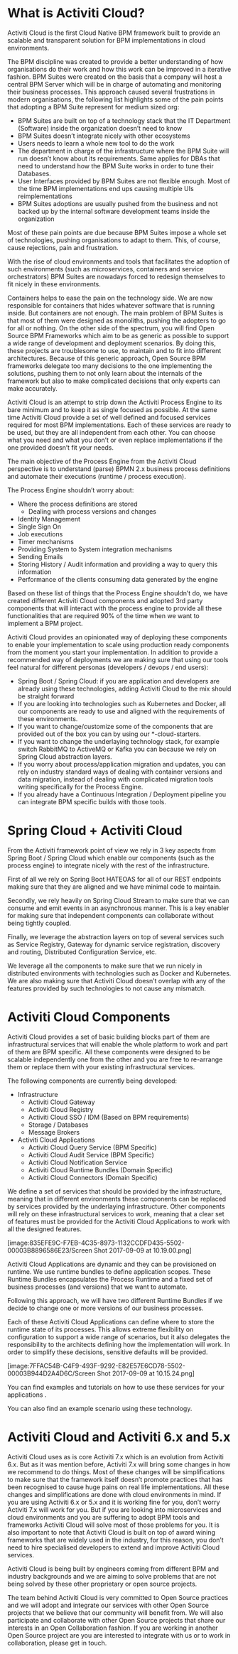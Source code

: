 # What is Activiti Cloud?
Activiti Cloud is the first Cloud Native BPM framework built to provide an scalable and transparent solution for BPM implementations in cloud environments.

The BPM discipline was created to provide a better understanding of how organisations do their work and how this work can be improved in a iterative fashion. BPM Suites were created on the basis that a company will host a central BPM Server which will be in charge of automating and monitoring their business processes. This approach caused several frustrations in modern organisations, the following list highlights some of the pain points that adopting a BPM Suite represent for medium sized org:
- BPM Suites are built on top of a technology stack that the IT Department (Software) inside the organization doesn’t need to know
- BPM Suites doesn’t integrate nicely with other ecosystems
- Users needs to learn a whole new tool to do the work
- The department in charge of the infrastructure where the BPM Suite will run doesn’t know about its requirements. Same applies for DBAs that need to understand how the BPM Suite works in order to tune their Databases.
- User Interfaces provided by BPM Suites are not flexible enough. Most of the time BPM implementations end ups causing multiple UIs reimplementations
- BPM Suites adoptions are usually pushed from the business and not backed up by the internal software development teams inside the organization 

Most of these pain points are due because BPM Suites impose a whole set of technologies, pushing organisations to adapt to them. This, of course, cause rejections, pain and frustration. 

With the rise of cloud environments and tools that facilitates the adoption of such environments (such as microservices, containers and service orchestrators) BPM Suites are nowadays forced to redesign themselves to fit nicely in these environments. 

Containers helps to ease the pain on the technology side. We are now responsible for containers that hides whatever software that is running inside. But containers are not enough. The main problem of BPM Suites is that most of them were designed as monoliths, pushing the adopters to go for all or nothing. On the other side of the spectrum, you will find Open Source BPM Frameworks which aim to be as generic as possible to support a wide range of development and deployment scenarios. By doing this, these projects are troublesome to use, to maintain and to fit into different architectures. Because of this generic approach, Open Source BPM frameworks delegate too many decisions to the one implementing the solutions, pushing them to not only learn about the internals of the framework but also to make complicated decisions that only experts can make accurately. 

Activiti Cloud is an attempt to strip down the Activiti Process Engine to its bare minimum and to keep it as single focused as possible. At the same time Activiti Cloud provide a set of well defined and focused services required for most BPM implementations. Each of these services are ready to be used, but they are all independent from each other. You can choose what you need and what you don’t or even replace implementations if the one provided doesn’t fit your needs.

The main objective of the Process Engine from the Activiti Cloud perspective is to understand (parse) BPMN 2.x business process definitions and automate their executions (runtime / process execution). 

The Process Engine shouldn’t worry about:
- Where the process definitions are stored
	- Dealing with process versions and changes
- Identity Management 
- Single Sign On
- Job executions
- Timer mechanisms
- Providing System to System integration mechanisms
- Sending Emails
- Storing History / Audit information and providing a way to query this information
- Performance of the clients consuming data generated by the engine

Based on these list of things that the Process Engine shouldn’t do, we have created  different Activiti Cloud components and adopted 3rd party components that will interact with the process engine to provide all these functionalities that are required 90% of the time when we want to implement a BPM project. 

Activiti Cloud provides an opinionated way of deploying these components to enable your implementation to scale using production ready components from the moment you start your implementation. In addition to provide a recommended way of deployments we are making sure that using our tools feel natural for different personas (developers / devops / end users):
- Spring Boot / Spring Cloud: if you are application and developers are already using these technologies, adding Activiti Cloud to the mix should be straight forward
- If you are looking into technologies such as Kubernetes and Docker, all our components are ready to use and aligned with the requirements of these environments. 
- If you want to change/customize some of the components that are provided out of the box you can by using our *-cloud-starters.
- If you want to change the underlaying technology stack, for example switch RabbitMQ to ActiveMQ or Kafka you can because we rely on Spring Cloud abstraction layers.
- If you worry about process/application migration and updates, you can rely on industry standard ways of dealing with container versions and data migration, instead of dealing with complicated migration tools writing specifically for the Process Engine.
- If you already have a Continuous Integration / Deployment pipeline you can integrate BPM specific builds with those tools. 


# Spring Cloud + Activiti Cloud
From the Activiti framework point of view we rely in 3 key aspects from Spring Boot / Spring Cloud which enable our components (such as the process engine) to integrate nicely with the rest of the infrastructure. 

First of all we rely on Spring Boot HATEOAS for all of our REST endpoints making sure that they are aligned and we have minimal code to maintain. 

Secondly, we rely heavily on Spring Cloud Stream to make sure that we can consume and emit events in an asynchronous manner. This is a key enabler for making sure that independent components can collaborate without being tightly coupled. 

Finally, we leverage the abstraction layers on top of several services such as Service Registry, Gateway for dynamic service registration, discovery and routing, Distributed Configuration Service, etc.

We leverage all the components to make sure that we run nicely in distributed environments with technologies such as Docker and Kubernetes. We are also making sure that Activiti Cloud doesn’t overlap with any of the features provided by such technologies to not cause any mismatch. 

# Activiti Cloud Components
Activiti Cloud provides a set of basic building blocks part of them are infrastructural services that will enable the whole platform to work and part of them are BPM specific. All these components were designed to be scalable independently one from the other and you are free to re-arrange them or replace them with your existing infrastructural services.

The following components are currently being developed:
- Infrastructure
	- Activiti Cloud Gateway
	- Activiti Cloud Registry
	- Activiti Cloud SSO / IDM (Based on BPM requirements)
	- Storage / Databases
	- Message Brokers
- Activiti Cloud Applications
	- Activiti Cloud Query Service (BPM Specific)
	- Activiti Cloud Audit Service (BPM Specific)
	- Activiti Cloud Notification Service
	- Activiti Cloud Runtime Bundles (Domain Specific)
	- Activiti Cloud Connectors (Domain Specific)

We define a set of services that should be provided by the infrastructure, meaning that in different environments these components can be replaced by services provided by the underlaying infrastructure. 
Other components will rely on these infrastructural services to work, meaning that a clear set of features must be provided for the Activiti Cloud Applications to work with all the designed features. 

[image:835EFE9C-F7EB-4C35-8973-1132CCDFD435-5502-00003B8896586E23/Screen Shot 2017-09-09 at 10.19.00.png]


Activiti Cloud Applications are dynamic and they can be provisioned on runtime. We use runtime bundles to define application scopes. These Runtime Bundles encapsulates the Process Runtime and a fixed set of business processes (and versions) that we want to automate. 

Following this approach, we will have two different Runtime Bundles if we decide to change one or more versions of our business processes. 

Each of these Activiti Cloud Applications can define where to store the runtime state of its processes. This allows extreme flexibility on configuration to support a wide range of scenarios, but it also delegates the responsibility to the architects defining how the implementation will work. In order to simplify these decisions, sensitive defaults will be provided. 

[image:7FFAC54B-C4F9-493F-9292-E82E57E6CD78-5502-00003B944D2A4D6C/Screen Shot 2017-09-09 at 10.15.24.png]

You can find examples and tutorials on how to use these services for your applications <HERE>.

You can also find <HERE> an example scenario using these technology.

# Activiti Cloud and Activiti 6.x and 5.x
Activiti Cloud uses as is core Activiti 7.x which is an evolution from Activiti 6.x. But as it was mention before, Activiti 7.x will bring some changes in how we recommend to do things. Most of these changes will be simplifications to make sure that the framework itself doesn’t promote practices that has been recognised to cause huge pains on real life implementations. All these changes and simplifications are done with cloud environments in mind. If you are using Activiti 6.x or 5.x and it is working fine for you, don’t worry Activiti 7.x will work for you. But if you are looking into microservices and cloud environments and you are suffering to adopt BPM tools and frameworks Activiti Cloud will solve most of those problems for you.
It is also important to note that Activiti Cloud is built on top of award wining frameworks that are widely used in the industry, for this reason, you don’t need to hire specialised developers to extend and improve Activiti Cloud services. 

Activiti Cloud is being built by engineers coming from different BPM and industry backgrounds and we are aiming to solve problems that are not being solved by these other proprietary or open source projects. 

The team behind Activiti Cloud is very committed to Open Source practices and we will adopt and integrate our services with other Open Source projects that we believe that our community will benefit from. We will also participate and collaborate with other Open Source projects that share our interests in an Open Collaboration fashion. If you are working in another Open Source project are you are interested to integrate with us or to work in collaboration, please get in touch. 





